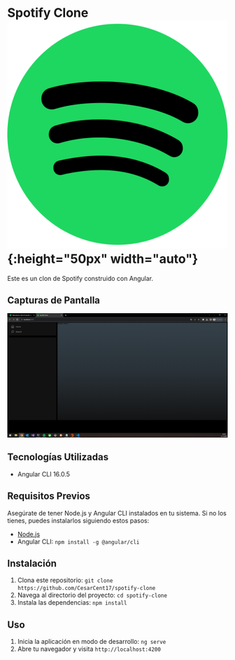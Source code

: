 # Spotify Clone ![Spotify Logo](./src/assets/spotify-logo.png){:height="50px" width="auto"}

Este es un clon de Spotify construido con Angular.

## Capturas de Pantalla

![Captura de Pantalla 1](./src/assets/screenshot/screenshot1.png)

## Tecnologías Utilizadas

- Angular CLI 16.0.5

## Requisitos Previos

Asegúrate de tener Node.js y Angular CLI instalados en tu sistema. Si no los tienes, puedes instalarlos siguiendo estos pasos:

- [Node.js](https://nodejs.org/)
- Angular CLI: `npm install -g @angular/cli`

## Instalación

1. Clona este repositorio: `git clone https://github.com/CesarCent17/spotify-clone`
2. Navega al directorio del proyecto: `cd spotify-clone`
3. Instala las dependencias: `npm install`

## Uso

1. Inicia la aplicación en modo de desarrollo: `ng serve`
2. Abre tu navegador y visita `http://localhost:4200`
